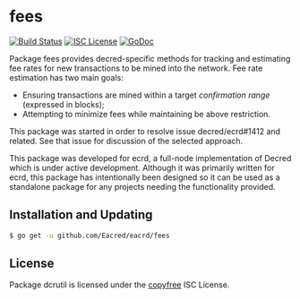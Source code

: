 fees
=======


[![Build Status](https://github.com/Eacred/eacrd/workflows/Build%20and%20Test/badge.svg)](https://github.com/Eacred/eacrd/actions)
[![ISC License](https://img.shields.io/badge/license-ISC-blue.svg)](http://copyfree.org)
[![GoDoc](https://img.shields.io/badge/godoc-reference-blue.svg)](https://godoc.org/github.com/Eacred/eacrd/fees)

Package fees provides decred-specific methods for tracking and estimating fee
rates for new transactions to be mined into the network. Fee rate estimation has
two main goals:

- Ensuring transactions are mined within a target _confirmation range_
  (expressed in blocks);
- Attempting to minimize fees while maintaining be above restriction.

This package was started in order to resolve issue decred/ecrd#1412 and related.
See that issue for discussion of the selected approach.

This package was developed for ecrd, a full-node implementation of Decred which
is under active development.  Although it was primarily written for
ecrd, this package has intentionally been designed so it can be used as a
standalone package for any projects needing the functionality provided.

## Installation and Updating

```bash
$ go get -u github.com/Eacred/eacrd/fees
```

## License

Package dcrutil is licensed under the [copyfree](http://copyfree.org) ISC
License.
